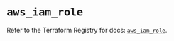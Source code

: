 # `aws_iam_role`

Refer to the Terraform Registry for docs: [`aws_iam_role`](https://registry.terraform.io/providers/hashicorp/aws/3.76.1/docs/resources/iam_role).
